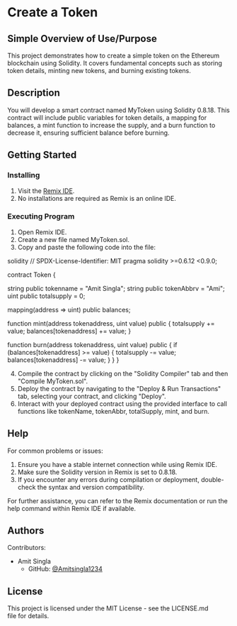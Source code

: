 # Create a Token

## Simple Overview of Use/Purpose

This project demonstrates how to create a simple token on the Ethereum blockchain using Solidity. It covers fundamental concepts such as storing token details, minting new tokens, and burning existing tokens.

## Description

You will develop a smart contract named MyToken using Solidity 0.8.18. This contract will include public variables for token details, a mapping for balances, a mint function to increase the supply, and a burn function to decrease it, ensuring sufficient balance before burning.

## Getting Started

### Installing

1. Visit the [Remix IDE](https://remix.ethereum.org/).
2. No installations are required as Remix is an online IDE.

### Executing Program

1. Open Remix IDE.
2. Create a new file named MyToken.sol.
3. Copy and paste the following code into the file:

solidity
// SPDX-License-Identifier: MIT
pragma solidity >=0.6.12 <0.9.0;

contract Token {
 
 string public tokenname = "Amit Singla";
 string public tokenAbbrv = "Ami";
 uint public totalsupply = 0;

 mapping(address => uint) public balances;

 function mint(address tokenaddress, uint value) public {
  totalsupply += value;
  balances[tokenaddress] += value;
 }

 function burn(address tokenaddress, uint value) public {
  if (balances[tokenaddress] >= value) {
   totalsupply -= value;
   balances[tokenaddress] -= value;
  }
 }
}

    

4. Compile the contract by clicking on the "Solidity Compiler" tab and then "Compile MyToken.sol".
5. Deploy the contract by navigating to the "Deploy & Run Transactions" tab, selecting your contract, and clicking "Deploy".
6. Interact with your deployed contract using the provided interface to call functions like tokenName, tokenAbbr, totalSupply, mint, and burn.

## Help

For common problems or issues:

1. Ensure you have a stable internet connection while using Remix IDE.
2. Make sure the Solidity version in Remix is set to 0.8.18.
3. If you encounter any errors during compilation or deployment, double-check the syntax and version compatibility.

For further assistance, you can refer to the Remix documentation or run the help command within Remix IDE if available.

## Authors

Contributors:

- Amit Singla  
  - GitHub: [@Amitsingla1234](https://github.com/Amitsingla1234)

## License

This project is licensed under the MIT License - see the LICENSE.md file for details.
